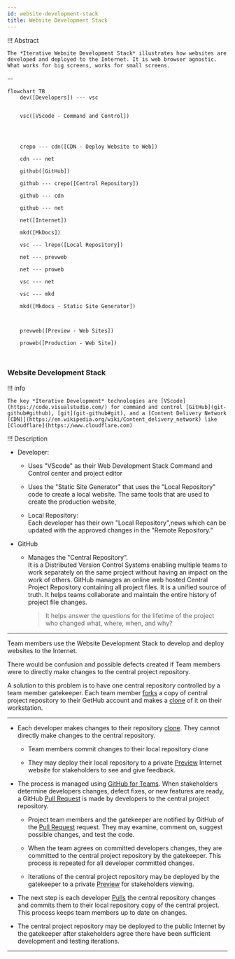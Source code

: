 ```yaml
---
id: website-development-stack
title: Website Development Stack
---
```


!!! Abstract 

	The *Iterative Website Development Stack* illustrates how websites are developed and deployed to the Internet. It is web browser agnostic. What works for big screens, works for small screens.


--



``` mermaid
flowchart TB
	dev([Developers]) --- vsc 


	vsc([VScode - Command and Control]) 


	
	
	crepo --- cdn([CDN - Deploy Website to Web])

	cdn --- net

	github([GitHub]) 

	github --- crepo([Central Repository])

	github --- cdn

	github --- net
	
	net([Internet]) 

	mkd([MkDocs])
	
	vsc --- lrepo([Local Repository])

	net --- prevweb

	net --- proweb

	vsc --- net

	vsc --- mkd

	mkd([Mkdocs - Static Site Generator])

	
	
	prevweb([Preview - Web Sites])

	proweb([Production - Web Site])



```

### Website Development Stack

!!! info

	The key *Iterative Development* technologies are [VScode](https://code.visualstudio.com/) for command and control [GitHub](git-github#github), [git](git-github#git), and a [Content Delivery Network (CDN)](https://en.wikipedia.org/wiki/Content_delivery_network) like [Cloudflare](https://www.cloudflare.com)

!!! Description

- Developer:  
    - Uses "VScode" as their Web Development Stack Command and Control center and project editor

    - Uses the "Static Site Generator" that uses the "Local Repository" code to create a local website. The same tools that are used to create the production website,

    - Local Repository:  
	Each developer has their own "Local Repository",news which can be updated with the approved changes in the "Remote Repository."


- GitHub  
    - Manages the "Central Repository".  
	It is a Distributed Version Control Systems enabling multiple teams to work separately on the same project without having an impact on the work of others. GitHub manages an online web hosted Central Project Repository containing all project files. It is a unified source of truth. It helps teams collaborate and maintain the entire history of project file changes.

		>It helps answer the questions for the lifetime of the project who changed what, where, when, and why?



---



Team members use the Website Development Stack to develop and deploy websites to the Internet. 

There would be confusion and possible defects created if Team members were to directly make changes to the central project repository.  

A solution to this problem is to have one central repository controlled by a team member gatekeeper. Each team member [forks](git-github#fork) a copy of central project repository to their GetHub account and makes a [clone](glossary#clone) of it on their workstation.

---


- Each developer makes changes to their repository [clone](glossary#clone). They cannot directly make changes to the central repository.

	- Team members commit changes to their local repository clone

	- They may deploy their local repository to a private [Preview](deploy#preview) Internet website for stakeholders to see and give feedback. 

- The process is managed using [GitHub for Teams](https://github.com/team). When stakeholders determine developers changes, defect fixes, or new features are ready, a GitHub [Pull Request](git-github#pull-request) is made by developers to the central project repository. 

	- Project team members and the gatekeeper are notified by GitHub of the [Pull Request](git-github#pull-request) request. They may examine, comment on, suggest possible changes, and test the code. 

	- When the team agrees on committed developers changes, they are committed to the central project repository by the gatekeeper. This process is repeated for all developer committed changes. 

	- Iterations of the central project repository may be deployed by the gatekeeper to a private [Preview](deploy#preview)  for stakeholders viewing. 

- The next step is each developer [Pulls](git-github#pull) the central repository changes and commits them to their local repository copy of the central project. This process keeps team members up to date on changes.

- The central project repository may be deployed to the public Internet by the gatekeeper after stakeholders agree there have been sufficient development and testing iterations.

---

